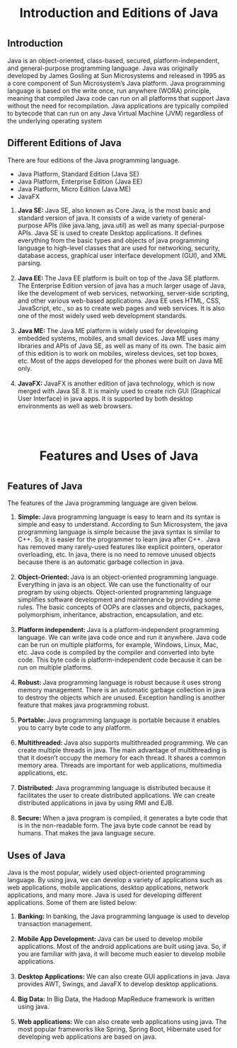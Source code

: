 <center><h1><b>Introduction and Editions of Java</b><h1></center>

## **Introduction**

Java is an object-oriented, class-based, secured, platform-independent, and
general-purpose programming language. Java was originally developed by James Gosling at
Sun Microsystems and released in 1995 as a core component of Sun Microsystem’s Java
platform. Java programming language is based on the write once, run anywhere (WORA)
principle, meaning that compiled Java code can run on all platforms that support Java
without the need for recompilation. Java applications are typically compiled to bytecode that
can run on any Java Virtual Machine (JVM) regardless of the underlying operating system

## **Different Editions of Java**

There are four editions of the Java programming language.

- Java Platform, Standard Edition (Java SE)
- Java Platform, Enterprise Edition (Java EE)
- Java Platform, Micro Edition (Java ME)
- JavaFX

<ol>
    <li>
        <b>Java SE: </b>Java SE, also known as Core Java, is the most basic and standard version
of java. It consists of a wide variety of general-purpose APIs (like java.lang, java.util)
as well as many special-purpose APIs. Java SE is used to create Desktop
applications. It defines everything from the basic types and objects of java
programming language to high-level classes that are used for networking, security,
database access, graphical user interface development (GUI), and XML parsing.
    </li>
    <br>
    <li>
        <b>Java EE: </b>The Java EE platform is built on top of the Java SE platform. The
Enterprise Edition version of java has a much larger usage of Java, like the
development of web services, networking, server-side scripting, and other various
web-based applications. Java EE uses HTML, CSS, JavaScript, etc., so as to create
web pages and web services. It is also one of the most widely used web
development standards.
    </li>
    <br>
    <li>
        <b>Java ME: </b>The Java ME platform is widely used for developing embedded systems,
mobiles, and small devices. Java ME uses many libraries and APIs of Java SE, as
well as many of its own. The basic aim of this edition is to work on mobiles, wireless
devices, set top boxes, etc. Most of the apps developed for the phones were built on
Java ME only.
    </li>
    <br>
    <li>
        <b>JavaFX: </b>JavaFX is another edition of java technology, which is now merged with
Java SE 8. It is mainly used to create rich GUI (Graphical User Interface) in java
apps. It is supported by both desktop environments as well as web browsers.
    </li>
</ol>

<br>
<br>

<center><h1><b>Features and Uses of Java</b><h1></center>

## **Features of Java**

The features of the Java programming language are given below.

<ol>
    <li>
        <strong>Simple: </strong>Java programming language is easy to learn and its syntax is simple and easy to understand. According to Sun Microsystem, the java programming language is simple because the java syntax is similar to C++. So, it is easier for the programmer to learn java after C++.&nbsp; Java has removed many rarely-used features like explicit pointers, operator overloading, etc. In java, there is no need to remove unused objects because there is an automatic garbage collection in java.<br>&nbsp;
    </li>
    <li>
        <strong>Object-Oriented: </strong>Java is an object-oriented programming language. Everything in java is an object. We can use the functionality of our program by using objects. Object-oriented programming language simplifies software development and maintenance by providing some rules. The basic concepts of OOPs are classes and objects, packages, polymorphism, inheritance, abstraction, encapsulation, and etc.<br>&nbsp;
    </li>
    <li>
        <strong>Platform independent: </strong>Java is a platform-independent programming language. We can write java code once and run it anywhere. Java code can be run on multiple platforms, for example, Windows, Linux, Mac, etc. Java code is compiled by the compiler and converted into byte code. This byte code is platform-independent code because it can be run on multiple platforms.<br>&nbsp;
    </li>
    <li>
        <strong>Robust: </strong>Java programming language is robust because it uses strong memory management. There is an automatic garbage collection in java to destroy the objects which are unused. Exception handling is another feature that makes java programming robust.<br>&nbsp;
    </li>
    <li>
        <strong>Portable: </strong>Java programming language is portable because it enables you to carry byte code to any platform.<br>&nbsp;
    </li>
    <li>
        <strong>Multithreaded: </strong>Java also supports multithreaded programming. We can create multiple threads in java. The main advantage of multithreading is that it doesn’t occupy the memory for each thread. It shares a common memory area. Threads are important for web applications, multimedia applications, etc.<br>&nbsp;
    </li>
    <li>
        <strong>Distributed:</strong> Java programming language is distributed because it facilitates the user to create distributed applications. We can create distributed applications in java by using RMI and EJB.<br>&nbsp;
    </li>
    <li>
        <strong>Secure: </strong>When a java program is compiled, it generates a byte code that is in the non-readable form. The java byte code cannot be read by humans. That makes the java language secure.
    </li>
</ol>


## **Uses of Java**

Java is the most popular, widely used object-oriented programming language. By using java, we can develop a variety of applications such as web applications, mobile applications, desktop applications, network applications, and many more.&nbsp;Java is used for developing different applications. Some of them are listed below:

<ol>
    <li>
        <strong>Banking: </strong>In banking, the Java programming language is used to develop transaction management.<br>&nbsp;
    </li>
    <li>
        <strong>Mobile App Development: </strong>Java can be used to develop mobile applications. Most of the android applications are built using java. So, if you are familiar with java, it will become much easier to develop mobile applications.<br>&nbsp;
    </li>
    <li>
        <strong>Desktop Applications:</strong> We can also create GUI applications in java. Java provides AWT, Swings, and JavaFX to develop desktop applications.<br>&nbsp;
    </li>
    <li>
        <strong>Big Data:</strong> In Big Data, the Hadoop MapReduce framework is written using java.<br>&nbsp;
    </li>
    <li>
        <strong>Web applications: </strong>We can also create web applications using java. The most popular frameworks like Spring, Spring Boot, Hibernate used for developing web applications are based on java.
    </li>
</ol>